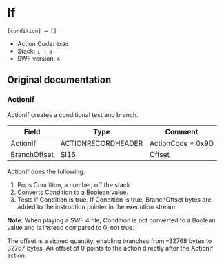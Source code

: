 # If

```
[condition] → []
```

- Action Code: `0x9d`
- Stack: `1 → 0`
- SWF version: `4`

## Original documentation

### ActionIf

ActionIf creates a conditional test and branch.

| Field              | Type               | Comment           |
|--------------------|--------------------|-------------------|
| ActionIf           | ACTIONRECORDHEADER | ActionCode = 0x9D |
| BranchOffset       | SI16               | Offset            |

ActionIf does the following:
1. Pops Condition, a number, off the stack.
2. Converts Condition to a Boolean value.
3. Tests if Condition is true. If Condition is true, BranchOffset bytes are added to the instruction pointer in
   the execution stream.

**Note**: When playing a SWF 4 file, Condition is not converted to a Boolean value and is instead compared to 0,
not true.

The offset is a signed quantity, enabling branches from –32768 bytes to 32767 bytes. An offset of 0 points to the
action directly after the ActionIf action.

